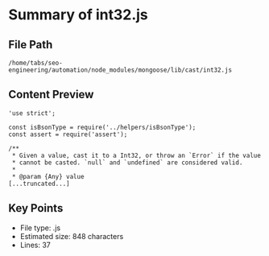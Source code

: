 # Summary of int32.js
  
## File Path
`/home/tabs/seo-engineering/automation/node_modules/mongoose/lib/cast/int32.js`

## Content Preview
```
'use strict';

const isBsonType = require('../helpers/isBsonType');
const assert = require('assert');

/**
 * Given a value, cast it to a Int32, or throw an `Error` if the value
 * cannot be casted. `null` and `undefined` are considered valid.
 *
 * @param {Any} value
[...truncated...]
```

## Key Points
- File type: .js
- Estimated size: 848 characters
- Lines: 37
